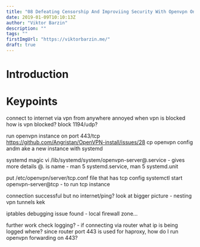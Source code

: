 ```yaml
---
title: "08 Defeating Censorship And Improviing Security With Openvpn On Port 443"
date: 2019-01-09T10:10:13Z
author: "Viktor Barzin"
description: ""
tags: ""
firstImgUrl: "https://viktorbarzin.me/"
draft: true
---
```


# Introduction



# Keypoints
connect to internet via vpn from anywhere
annoyed when vpn is blocked
    how is vpn blocked?
        block 1194/udp?

run openvpn instance on port 443/tcp
https://github.com/Angristan/OpenVPN-install/issues/28
cp openvpn config andm ake a new instance with systemd

systemd magic
    vi /lib/systemd/system/openvpn-server@.service - gives more details
    @. is name - man 5 systemd.service, man 5 systemd.unit

put /etc/openvpn/server/tcp.conf file that has tcp config
systemctl start openvpn-server@tcp - to run tcp instance

connection successful but no internet/ping?
look at bigger picture - nesting vpn tunnels kek

iptables debugging
issue found - local firewall zone...

further work
    check logging? - if connecting via router what ip is being logged where?
    since router port 443 is used for haproxy, how do I run openvpn forwarding on 443?
